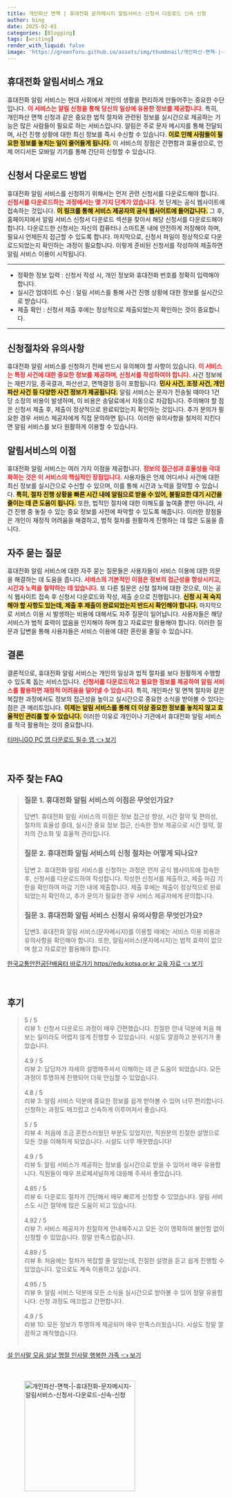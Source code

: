 ```yaml
---
title: 개인파산 면책 | 휴대전화 문자메시지 알림서비스 신청서 다운로드 신속 신청
author: bing
date: 2025-02-01
categories: [Blogging]
tags: [writing]
render_with_liquid: false
image: 'https://greenforu.github.io/assets/img/thumbnail/개인파산-면책-|-휴대전화-문자메시지-알림서비스-신청서-다운로드-신속-신청.webp'
---
```



<h2 id='휴대전화_알림서비스_개요'>휴대전화 알림서비스 개요</h2>

<p>휴대전화 알림 서비스는 현대 사회에서 개인의 생활을 편리하게 만들어주는 중요한 수단입니다. <b><span style="color: #ee2323;">이 서비스는 알림 신청을 통해 당신의 일상에 유용한 정보를 제공합니다.</span></b> 특히, 개인파산 면책 신청과 같은 중요한 법적 절차와 관련된 정보를 실시간으로 제공하는 기능은 많은 사람들이 필요로 하는 서비스입니다. 알림은 주로 문자 메시지를 통해 전달되며, 사건 진행 상황에 대한 최신 정보를 즉시 수신할 수 있습니다. <b><span style="background-color: #ffe066;">이로 인해 사람들이 필요한 정보를 놓치는 일이 줄어들게 됩니다.</span></b> 이 서비스의 장점은 간편함과 효율성으로, 언제 어디서든 모바일 기기를 통해 간단히 신청할 수 있습니다.</p>

<h2 id='신청서_다운로드_방법'>신청서 다운로드 방법</h2>

<p>휴대전화 알림 서비스를 신청하기 위해서는 먼저 관련 신청서를 다운로드해야 합니다. <b><span style="color: #ee2323;">신청서를 다운로드하는 과정에서는 몇 가지 단계가 있습니다.</span></b> 첫 단계는 공식 웹사이트에 접속하는 것입니다. <b><span style="background-color: #ffe066;">이 링크를 통해 서비스 제공자의 공식 웹사이트에 들어갑니다.</span></b> 그 후, 홈페이지에서 알림 서비스 신청서 다운로드 섹션을 찾아서 해당 신청서를 다운로드해야 합니다. 다운로드한 신청서는 자신의 컴퓨터나 스마트폰 내에 안전하게 저장해야 하며, 필요시 언제든지 접근할 수 있도록 합니다. 마지막으로, 신청서 파일이 정상적으로 다운로드되었는지 확인하는 과정이 필요합니다. 이렇게 준비된 신청서를 작성하여 제출하면 알림 서비스 이용이 시작됩니다.</p>

<hr />

<ul>
    <li>정확한 정보 입력 : 신청서 작성 시, 개인 정보와 휴대전화 번호를 정확히 입력해야 합니다.</li>
    <li>실시간 업데이트 수신 : 알림 서비스를 통해 사건 진행 상황에 대한 정보를 실시간으로 받습니다.</li>
    <li>제출 확인 : 신청서 제출 후에는 정상적으로 제출되었는지 확인하는 것이 중요합니다.</li>
</ul>

<hr />

<h2 id='신청절차와_유의사항'>신청절차와 유의사항</h2>

<p>휴대전화 알림 서비스를 신청하기 전에 반드시 유의해야 할 사항이 있습니다. <b><span style="color: #ee2323;">이 서비스는 특정 사건에 대한 중요한 정보를 제공하며, 신청서를 작성하여야 합니다.</span></b> 사건 정보에는 재판기일, 종국결과, 파산선고, 면책결정 등이 포함됩니다. <b><span style="background-color: #ffe066;">민사 사건, 조정 사건, 개인파산 사건 등 다양한 사건 정보가 제공됩니다.</span></b> 알림 서비스는 문자가 전송될 때마다 1건당 소정의 비용이 발생하며, 이 비용은 송달료에서 자동으로 차감됩니다. 주의해야 할 점은 신청서 제출 후, 제출이 정상적으로 완료되었는지 확인하는 것입니다. 추가 문의가 필요한 경우 서비스 제공자에게 직접 문의하면 됩니다. 이러한 유의사항을 철저히 지킨다면 알림 서비스를 보다 원활하게 이용할 수 있습니다.</p>

<h2 id='알림서비스의_이점'>알림서비스의 이점</h2>

<p>휴대전화 알림 서비스는 여러 가지 이점을 제공합니다. <b><span style="color: #ee2323;">정보의 접근성과 효율성을 극대화하는 것은 이 서비스의 핵심적인 장점입니다.</span></b> 사용자들은 언제 어디서나 사건에 대한 최신 정보를 실시간으로 수신할 수 있으며, 이를 통해 시간과 노력을 절약할 수 있습니다. <b><span style="background-color: #ffe066;">특히, 절차 진행 상황을 빠른 시간 내에 알림으로 받을 수 있어, 불필요한 대기 시간을 줄이는 데 큰 도움이 됩니다.</span></b> 또한, 법적인 절차에 대한 이해도를 높여줄 뿐만 아니라, 사건 진행 중 놓칠 수 있는 중요 정보를 사전에 파악할 수 있도록 해줍니다. 이러한 장점들은 개인이 재정적 어려움을 해결하고, 법적 절차를 원활하게 진행하는 데 많은 도움을 줍니다.</p>

<h2 id='자주_묻는_질문'>자주 묻는 질문</h2>

<p>휴대전화 알림 서비스에 대한 자주 묻는 질문들은 사용자들이 서비스 이용에 대한 의문을 해결하는 데 도움을 줍니다. <b><span style="color: #ee2323;">서비스의 기본적인 이점은 정보의 접근성을 향상시키고, 시간과 노력을 절약하는 데 있습니다.</span></b> 또 다른 질문은 신청 절차에 대한 것으로, 이는 공식 웹사이트 접속 후 신청서 다운로드와 작성, 제출 순으로 진행됩니다. <b><span style="background-color: #ffe066;">신청 시 꼭 숙지해야 할 사항도 있는데, 제출 후 제출이 완료되었는지 반드시 확인해야 합니다.</span></b> 마지막으로 서비스 이용 시 발생하는 비용에 대해서도 자주 질문이 일어납니다. 사용자들은 해당 서비스가 법적 효력이 없음을 인지해야 하며 참고 자료로만 활용해야 합니다. 이러한 질문과 답변을 통해 사용자들은 서비스 이용에 대한 혼란을 줄일 수 있습니다.</p>

<h2 id='결론'>결론</h2>

<p>결론적으로, 휴대전화 알림 서비스는 개인의 일상과 법적 절차를 보다 원활하게 수행할 수 있도록 돕는 서비스입니다. <b><span style="color: #ee2323;">신청서를 다운로드하고 필요한 정보를 제공하여 알림 서비스를 활용하면 재정적 어려움을 덜어낼 수 있습니다.</span></b> 특히, 개인파산 및 면책 절차와 같은 복잡한 과정에서도 정보의 접근성을 높이고 실시간으로 중요한 소식을 받아볼 수 있다는 점은 큰 메리트입니다. <b><span style="background-color: #ffe066;">이제는 알림 서비스를 통해 더 이상 중요한 정보를 놓치지 않고 효율적인 관리를 할 수 있습니다.</span></b> 이러한 이유로 개인이나 기관에서 휴대전화 알림 서비스를 적극 활용하는 것이 중요합니다.</p>


<p><a class="click-button" title="티머니GO PC 앱 다운로드 필수 앱" href="https://greenforu.github.io/posts/%ED%8B%B0%EB%A8%B8%EB%8B%88GO-PC-%EC%95%B1-%EB%8B%A4%EC%9A%B4%EB%A1%9C%EB%93%9C-%ED%95%84%EC%88%98-%EC%95%B1/" rel="dofollow">티머니GO PC 앱 다운로드 필수 앱 👈 보기</a></p><br>
<h2 id='자주_찾는_FAQ'>자주 찾는 FAQ</h2>
<div itemscope="" itemtype="https://schema.org/FAQPage"> 
<blockquote> 
<div itemscope="" itemprop="mainEntity" itemtype="https://schema.org/Question"> 
<h3 itemprop="name">질문 1. 휴대전화 알림 서비스의 이점은 무엇인가요? </h3> 
<div itemscope="" itemprop="acceptedAnswer" itemtype="https://schema.org/Answer"> 
<span itemprop="text"> 
<p>답변1. 휴대전화 알림 서비스의 이점은 정보 접근성 향상, 시간 절약 및 편의성, 절차의 효율성 증대, 실시간 중요 정보 접근, 신속한 정보 제공으로 시간 절약, 절차의 간소화 및 효율적 관리입니다.</p> 
</span> 
</div> 
</div> 

<div itemscope="" itemprop="mainEntity" itemtype="https://schema.org/Question"> 
<h3 itemprop="name">질문 2. 휴대전화 알림 서비스의 신청 절차는 어떻게 되나요? </h3> 
<div itemscope="" itemprop="acceptedAnswer" itemtype="https://schema.org/Answer"> 
<span itemprop="text"> 
<p>답변 2. 휴대전화 알림 서비스를 신청하는 과정은 먼저 공식 웹사이트에 접속한 후, 신청서를 다운로드하여 작성합니다. 작성한 신청서를 제출하고, 제출 마감 기한을 확인하여 마감 기한 내에 제출합니다. 제출 후에는 제출이 정상적으로 완료되었는지 확인하고, 추가 문의가 필요한 경우 서비스 제공자에게 문의합니다.</p> 
</span> 
</div> 
</div> 

<div itemscope="" itemprop="mainEntity" itemtype="https://schema.org/Question"> 
<h3 itemprop="name">질문 3. 휴대전화 알림 서비스 신청시 유의사항은 무엇인가요?</h3> 
<div itemscope="" itemprop="acceptedAnswer" itemtype="https://schema.org/Answer"> 
<span itemprop="text"> 
<p>답변3. 휴대전화 알림 서비스(문자메시지)를 이용할 때에는 서비스 이용 비용과 유의사항을 확인해야 합니다. 또한, 알림서비스(문자메시지)는 법적 효력이 없으며 참고 자료로만 활용해야 합니다.</p> 
</span> 
</div> 
</div> 
</blockquote> 
</div>
<p><a class="click-button" title="한국교통안전공단배움터 바로가기 https//edu.kotsa.or.kr 교육 자료" href="https://greenforu.github.io/posts/%ED%95%9C%EA%B5%AD%EA%B5%90%ED%86%B5%EC%95%88%EC%A0%84%EA%B3%B5%EB%8B%A8%EB%B0%B0%EC%9B%80%ED%84%B0-%EB%B0%94%EB%A1%9C%EA%B0%80%EA%B8%B0-httpsedu.kotsa.or.kr-%EA%B5%90%EC%9C%A1-%EC%9E%90%EB%A3%8C/" rel="dofollow">한국교통안전공단배움터 바로가기 https//edu.kotsa.or.kr 교육 자료 👈 보기</a></p><br>
<h2 id='후기'>후기</h2>
<div itemscope itemtype="https://schema.org/Product">
  <blockquote>
  <div itemprop="review" itemscope itemtype="https://schema.org/Review">
      <div itemprop="reviewRating" itemscope itemtype="https://schema.org/Rating"> <span itemprop="ratingValue">5</span> / <span itemprop="bestRating">5</span> </div>
      <span itemprop="reviewBody">리뷰 1: 신청서 다운로드 과정이 매우 간편했습니다. 친절한 안내 덕분에 처음 해보는 일이라도 어렵지 않게 진행할 수 있었습니다. 시설도 깔끔하고 분위기가 좋았습니다.</span>
  </div>
  <br>
  <div itemprop="review" itemscope itemtype="https://schema.org/Review">
      <div itemprop="reviewRating" itemscope itemtype="https://schema.org/Rating"> <span itemprop="ratingValue">4.9</span> / <span itemprop="bestRating">5</span> </div>
      <span itemprop="reviewBody">리뷰 2: 담당자가 자세히 설명해주셔서 이해하는 데 큰 도움이 되었습니다. 모든 과정이 투명하게 진행되어 더욱 안심할 수 있었습니다.</span>
  </div>
  <br>
  <div itemprop="review" itemscope itemtype="https://schema.org/Review">
      <div itemprop="reviewRating" itemscope itemtype="https://schema.org/Rating"> <span itemprop="ratingValue">4.8</span> / <span itemprop="bestRating">5</span> </div>
      <span itemprop="reviewBody">리뷰 3: 알림 서비스 덕분에 중요한 정보를 쉽게 받아볼 수 있어 너무 편리합니다. 신청하는 과정도 매끄럽고 신속하게 이루어져서 좋습니다.</span>
  </div>
  <br>
  <div itemprop="review" itemscope itemtype="https://schema.org/Review">
      <div itemprop="reviewRating" itemscope itemtype="https://schema.org/Rating"> <span itemprop="ratingValue">5</span> / <span itemprop="bestRating">5</span> </div>
      <span itemprop="reviewBody">리뷰 4: 처음에 조금 혼란스러웠던 부분도 있었지만, 직원분의 친절한 설명으로 모든 것을 이해하게 되었습니다. 시설도 너무 깨끗했습니다!</span>
  </div>
  <br>
  <div itemprop="review" itemscope itemtype="https://schema.org/Review">
      <div itemprop="reviewRating" itemscope itemtype="https://schema.org/Rating"> <span itemprop="ratingValue">4.9</span> / <span itemprop="bestRating">5</span> </div>
      <span itemprop="reviewBody">리뷰 5: 알림 서비스가 제공하는 정보를 실시간으로 받을 수 있어서 매우 유용합니다. 직원들이 매우 프로페셔널하게 대응해 주셔서 좋았습니다.</span>
  </div>
  <br>
  <div itemprop="review" itemscope itemtype="https://schema.org/Review">
      <div itemprop="reviewRating" itemscope itemtype="https://schema.org/Rating"> <span itemprop="ratingValue">4.85</span> / <span itemprop="bestRating">5</span> </div>
      <span itemprop="reviewBody">리뷰 6: 다운로드 절차가 간단해서 매우 빠르게 신청할 수 있었습니다. 알림 서비스도 시간 절약에 많은 도움이 되고 있습니다.</span>
  </div>
  <br>
  <div itemprop="review" itemscope itemtype="https://schema.org/Review">
      <div itemprop="reviewRating" itemscope itemtype="https://schema.org/Rating"> <span itemprop="ratingValue">4.92</span> / <span itemprop="bestRating">5</span> </div>
      <span itemprop="reviewBody">리뷰 7: 서비스 제공자가 친절하게 안내해주시고 모든 것이 명확하여 불안함 없이 신청할 수 있었습니다. 정말 만족스럽습니다.</span>
  </div>
  <br>
  <div itemprop="review" itemscope itemtype="https://schema.org/Review">
      <div itemprop="reviewRating" itemscope itemtype="https://schema.org/Rating"> <span itemprop="ratingValue">4.89</span> / <span itemprop="bestRating">5</span> </div>
      <span itemprop="reviewBody">리뷰 8: 처음에는 절차가 복잡할 줄 알았는데, 친절한 설명을 듣고 쉽게 진행할 수 있었습니다. 앞으로도 계속 이용하고 싶습니다.</span>
  </div>
  <br>
  <div itemprop="review" itemscope itemtype="https://schema.org/Review">
      <div itemprop="reviewRating" itemscope itemtype="https://schema.org/Rating"> <span itemprop="ratingValue">4.95</span> / <span itemprop="bestRating">5</span> </div>
      <span itemprop="reviewBody">리뷰 9: 알림 서비스 덕분에 모든 소식을 실시간으로 받아볼 수 있어 정말 유용합니다. 신청 과정도 매끄럽고 간편합니다.</span>
  </div>
  <br>
  <div itemprop="review" itemscope itemtype="https://schema.org/Review">
      <div itemprop="reviewRating" itemscope itemtype="https://schema.org/Rating"> <span itemprop="ratingValue">4.9</span> / <span itemprop="bestRating">5</span> </div>
      <span itemprop="reviewBody">리뷰 10: 모든 정보가 투명하게 제공되어 매우 만족스러웠습니다. 시설도 정말 깔끔하고 쾌적했습니다.</span>
  </div>
  <br>
  </blockquote>
</div>
<p><a class="click-button" title="설 인사말 모음 설날 명절 인사말 행복한 가족" href="https://greenforu.github.io/posts/%EC%84%A4-%EC%9D%B8%EC%82%AC%EB%A7%90-%EB%AA%A8%EC%9D%8C-%EC%84%A4%EB%82%A0-%EB%AA%85%EC%A0%88-%EC%9D%B8%EC%82%AC%EB%A7%90-%ED%96%89%EB%B3%B5%ED%95%9C-%EA%B0%80%EC%A1%B1/" rel="dofollow">설 인사말 모음 설날 명절 인사말 행복한 가족 👈 보기</a></p><br>
<figure class="image"><img src="https://greenforu.github.io/assets/img/thumbnail/개인파산-면책-|-휴대전화-문자메시지-알림서비스-신청서-다운로드-신속-신청.webp" alt="개인파산-면책-|-휴대전화-문자메시지-알림서비스-신청서-다운로드-신속-신청" width="256" height="256"></figure>